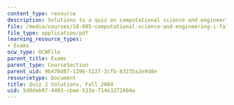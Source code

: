 ```yaml
---
content_type: resource
description: Solutions to a quiz on computational science and engineering.
file: /media/courses/18-085-computational-science-and-engineering-i-fall-2008/5d0deb974403cbae533a714e3272604a_q2sols18085f04.pdf
file_type: application/pdf
learning_resource_types:
- Exams
ocw_type: OCWFile
parent_title: Exams
parent_type: CourseSection
parent_uid: 9b478d87-1396-5227-2cfb-83235a2e9dde
resourcetype: Document
title: Quiz 2 Solutions, Fall 2004
uid: 5d0deb97-4403-cbae-533a-714e3272604a
---
```

